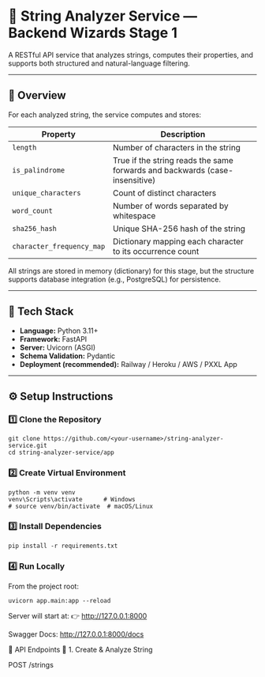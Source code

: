 # 🧩 String Analyzer Service — Backend Wizards Stage 1

A RESTful API service that analyzes strings, computes their properties, and supports both structured and natural-language filtering.

---

## 🚀 Overview

For each analyzed string, the service computes and stores:

| Property | Description |
|-----------|--------------|
| `length` | Number of characters in the string |
| `is_palindrome` | True if the string reads the same forwards and backwards (case-insensitive) |
| `unique_characters` | Count of distinct characters |
| `word_count` | Number of words separated by whitespace |
| `sha256_hash` | Unique SHA-256 hash of the string |
| `character_frequency_map` | Dictionary mapping each character to its occurrence count |

All strings are stored in memory (dictionary) for this stage, but the structure supports database integration (e.g., PostgreSQL) for persistence.

---

## 🧱 Tech Stack

- **Language:** Python 3.11+
- **Framework:** FastAPI
- **Server:** Uvicorn (ASGI)
- **Schema Validation:** Pydantic
- **Deployment (recommended):** Railway / Heroku / AWS / PXXL App

---

## ⚙️ Setup Instructions

### 1️⃣ Clone the Repository
```
git clone https://github.com/<your-username>/string-analyzer-service.git
cd string-analyzer-service/app
```

### 2️⃣ Create Virtual Environment
```
python -m venv venv
venv\Scripts\activate      # Windows
# source venv/bin/activate  # macOS/Linux
```

### 3️⃣ Install Dependencies
```
pip install -r requirements.txt
```
### 4️⃣ Run Locally
From the project root:

```
uvicorn app.main:app --reload
```
Server will start at:
👉 http://127.0.0.1:8000

Swagger Docs: http://127.0.0.1:8000/docs

🧠 API Endpoints
🔹 1. Create & Analyze String

POST /strings

